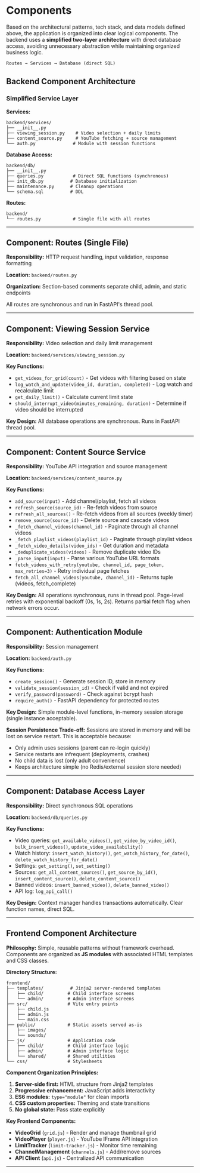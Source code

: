 # Components

Based on the architectural patterns, tech stack, and data models defined above, the application is organized into clear logical components. The backend uses a **simplified two-layer architecture** with direct database access, avoiding unnecessary abstraction while maintaining organized business logic.

```
Routes → Services → Database (direct SQL)
```

## Backend Component Architecture

### Simplified Service Layer

**Services:**
```
backend/services/
├── __init__.py
├── viewing_session.py    # Video selection + daily limits
├── content_source.py     # YouTube fetching + source management
└── auth.py              # Module with session functions
```

**Database Access:**
```
backend/db/
├── __init__.py
├── queries.py           # Direct SQL functions (synchronous)
├── init_db.py          # Database initialization
├── maintenance.py      # Cleanup operations
└── schema.sql          # DDL
```

**Routes:**
```
backend/
└── routes.py            # Single file with all routes
```

---

## Component: Routes (Single File)

**Responsibility:** HTTP request handling, input validation, response formatting

**Location:** `backend/routes.py`

**Organization:** Section-based comments separate child, admin, and static endpoints

All routes are synchronous and run in FastAPI's thread pool.

---

## Component: Viewing Session Service

**Responsibility:** Video selection and daily limit management

**Location:** `backend/services/viewing_session.py`

**Key Functions:**
- `get_videos_for_grid(count)` - Get videos with filtering based on state
- `log_watch_and_update(video_id, duration, completed)` - Log watch and recalculate limit
- `get_daily_limit()` - Calculate current limit state
- `should_interrupt_video(minutes_remaining, duration)` - Determine if video should be interrupted

**Key Design:** All database operations are synchronous. Runs in FastAPI thread pool.

---

## Component: Content Source Service

**Responsibility:** YouTube API integration and source management

**Location:** `backend/services/content_source.py`

**Key Functions:**
- `add_source(input)` - Add channel/playlist, fetch all videos
- `refresh_source(source_id)` - Re-fetch videos from source
- `refresh_all_sources()` - Re-fetch videos from all sources (weekly timer)
- `remove_source(source_id)` - Delete source and cascade videos
- `_fetch_channel_videos(channel_id)` - Paginate through all channel videos
- `_fetch_playlist_videos(playlist_id)` - Paginate through playlist videos
- `_fetch_video_details(video_ids)` - Get duration and metadata
- `_deduplicate_videos(videos)` - Remove duplicate video IDs
- `_parse_input(input)` - Parse various YouTube URL formats
- `fetch_videos_with_retry(youtube, channel_id, page_token, max_retries=3)` - Retry individual page fetches
- `fetch_all_channel_videos(youtube, channel_id)` - Returns tuple (videos, fetch_complete)

**Key Design:** All operations synchronous, runs in thread pool. Page-level retries with exponential backoff (0s, 1s, 2s). Returns partial fetch flag when network errors occur.

---

## Component: Authentication Module

**Responsibility:** Session management

**Location:** `backend/auth.py`

**Key Functions:**
- `create_session()` - Generate session ID, store in memory
- `validate_session(session_id)` - Check if valid and not expired
- `verify_password(password)` - Check against bcrypt hash
- `require_auth()` - FastAPI dependency for protected routes

**Key Design:** Simple module-level functions, in-memory session storage (single instance acceptable).

**Session Persistence Trade-off:** Sessions are stored in memory and will be lost on service restart. This is acceptable because:
- Only admin uses sessions (parent can re-login quickly)
- Service restarts are infrequent (deployments, crashes)
- No child data is lost (only adult convenience)
- Keeps architecture simple (no Redis/external session store needed)

---

## Component: Database Access Layer

**Responsibility:** Direct synchronous SQL operations

**Location:** `backend/db/queries.py`

**Key Functions:**
- Video queries: `get_available_videos()`, `get_video_by_video_id()`, `bulk_insert_videos()`, `update_video_availability()`
- Watch history: `insert_watch_history()`, `get_watch_history_for_date()`, `delete_watch_history_for_date()`
- Settings: `get_setting()`, `set_setting()`
- Sources: `get_all_content_sources()`, `get_source_by_id()`, `insert_content_source()`, `delete_content_source()`
- Banned videos: `insert_banned_video()`, `delete_banned_video()`
- API log: `log_api_call()`

**Key Design:** Context manager handles transactions automatically. Clear function names, direct SQL.

---

## Frontend Component Architecture

**Philosophy:** Simple, reusable patterns without framework overhead. Components are organized as **JS modules** with associated HTML templates and CSS classes.

**Directory Structure:**
```
frontend/
├── templates/          # Jinja2 server-rendered templates
│   ├── child/         # Child interface screens
│   └── admin/         # Admin interface screens
├── src/               # Vite entry points
│   ├── child.js
│   ├── admin.js
│   └── main.css
├── public/            # Static assets served as-is
│   ├── images/
│   └── sounds/
├── js/                # Application code
│   ├── child/         # Child interface logic
│   ├── admin/         # Admin interface logic
│   └── shared/        # Shared utilities
└── css/               # Stylesheets
```

**Component Organization Principles:**
1. **Server-side first:** HTML structure from Jinja2 templates
2. **Progressive enhancement:** JavaScript adds interactivity
3. **ES6 modules:** `type="module"` for clean imports
4. **CSS custom properties:** Theming and state transitions
5. **No global state:** Pass state explicitly

**Key Frontend Components:**
- **VideoGrid** (`grid.js`) - Render and manage thumbnail grid
- **VideoPlayer** (`player.js`) - YouTube IFrame API integration
- **LimitTracker** (`limit-tracker.js`) - Monitor time remaining
- **ChannelManagement** (`channels.js`) - Add/remove sources
- **API Client** (`api.js`) - Centralized API communication

---

